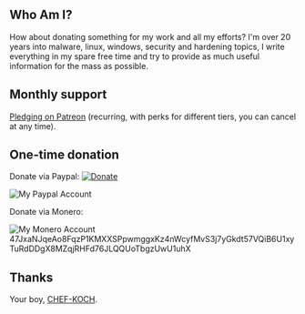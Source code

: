 ## Who Am I? 

How about donating something for my work and all my efforts? I'm over 20 years into malware, linux, windows, security and hardening topics, I write everything in my spare free time and try to provide as much useful information for the mass as possible. 



## Monthly support

[Pledging on Patreon](https://www.patreon.com/NVinside) (recurring, with perks for different tiers, you can cancel at any time).



## One-time donation

Donate via Paypal: 
[![Donate](https://img.shields.io/badge/Donate-PayPal-green.svg)](https://www.paypal.com/cgi-bin/webscr?cmd=_s-xclick&hosted_button_id=V2DPZ4PDLMBSE)


![My Paypal Account](https://raw.githubusercontent.com/CHEF-KOCH/Donations/master/PayPal/Paypal.png)




Donate via Monero:

![My Monero Account](https://raw.githubusercontent.com/CHEF-KOCH/Donations/master/PayPal/Paypal.png) 47JxaNJqeAo8FqzP1KMXXSPpwmggxKz4nWcyfMvS3j7yGkdt57VQiB6U1xyTuRdDDgX8MZqjRHFd76JLQQUoTbgzUwU1uhX




## Thanks

Your boy, [CHEF-KOCH](https://github.com/CHEF-KOCH).